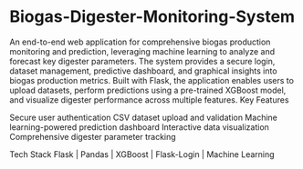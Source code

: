 # Biogas-Digester-Monitoring-System
An end-to-end web application for comprehensive biogas production monitoring and prediction, leveraging machine learning to analyze and forecast key digester parameters. The system provides a secure login, dataset management, predictive dashboard, and graphical insights into biogas production metrics. Built with Flask, the application enables users to upload datasets, perform predictions using a pre-trained XGBoost model, and visualize digester performance across multiple features.
Key Features

Secure user authentication
CSV dataset upload and validation
Machine learning-powered prediction dashboard
Interactive data visualization
Comprehensive digester parameter tracking

Tech Stack
Flask | Pandas | XGBoost | Flask-Login | Machine Learning
